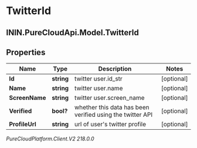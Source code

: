 # TwitterId

## ININ.PureCloudApi.Model.TwitterId

## Properties

|Name | Type | Description | Notes|
|------------ | ------------- | ------------- | -------------|
| **Id** | **string** | twitter user.id_str | [optional] |
| **Name** | **string** | twitter user.name | [optional] |
| **ScreenName** | **string** | twitter user.screen_name | [optional] |
| **Verified** | **bool?** | whether this data has been verified using the twitter API | [optional] |
| **ProfileUrl** | **string** | url of user&#39;s twitter profile | [optional] |



_PureCloudPlatform.Client.V2 218.0.0_

